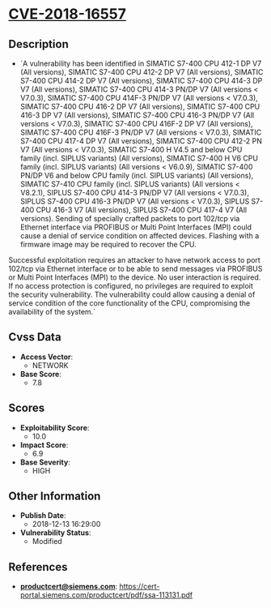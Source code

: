 
# [CVE-2018-16557](https://cve.mitre.org/cgi-bin/cvename.cgi?name=CVE-2018-16557)

## Description

- `A vulnerability has been identified in  SIMATIC S7-400 CPU 412-1 DP V7 (All versions),  SIMATIC S7-400 CPU 412-2 DP V7 (All versions),  SIMATIC S7-400 CPU 414-2 DP V7 (All versions),  SIMATIC S7-400 CPU 414-3 DP V7 (All versions),  SIMATIC S7-400 CPU 414-3 PN/DP V7 (All versions < V7.0.3),  SIMATIC S7-400 CPU 414F-3 PN/DP V7 (All versions < V7.0.3),  SIMATIC S7-400 CPU 416-2 DP V7 (All versions),  SIMATIC S7-400 CPU 416-3 DP V7 (All versions),  SIMATIC S7-400 CPU 416-3 PN/DP V7 (All versions < V7.0.3),  SIMATIC S7-400 CPU 416F-2 DP V7 (All versions),  SIMATIC S7-400 CPU 416F-3 PN/DP V7 (All versions < V7.0.3),  SIMATIC S7-400 CPU 417-4 DP V7 (All versions), SIMATIC S7-400 CPU 412-2 PN V7 (All versions < V7.0.3), SIMATIC S7-400 H V4.5 and below CPU family (incl. SIPLUS variants) (All versions), SIMATIC S7-400 H V6 CPU family (incl. SIPLUS variants) (All versions < V6.0.9), SIMATIC S7-400 PN/DP V6 and below CPU family (incl. SIPLUS variants) (All versions), SIMATIC S7-410 CPU family (incl. SIPLUS variants) (All versions < V8.2.1), SIPLUS S7-400 CPU 414-3 PN/DP V7 (All versions < V7.0.3), SIPLUS S7-400 CPU 416-3 PN/DP V7 (All versions < V7.0.3), SIPLUS S7-400 CPU 416-3 V7 (All versions), SIPLUS S7-400 CPU 417-4 V7 (All versions). Sending of specially crafted packets to port 102/tcp via Ethernet interfacevia PROFIBUS or Multi Point Interfaces (MPI) could cause a denial of servicecondition on affected devices. Flashing with a firmware image may be requiredto recover the CPU.Successful exploitation requires an attacker to have network access to port102/tcp via Ethernet interface or to be able to send messages via PROFIBUS orMulti Point Interfaces (MPI) to the device. No user interaction is required.If no access protection is configured, no privileges are required to exploitthe security vulnerability. The vulnerability could allow causing adenial of service condition of the core functionality of the CPU,compromising the availability of the system.`

## Cvss Data

- **Access Vector**:
  - NETWORK
- **Base Score**:
  - 7.8

## Scores

- **Exploitability Score**:
  - 10.0
- **Impact Score**:
  - 6.9
- **Base Severity**:
  - HIGH

## Other Information

- **Publish Date**:
  - 2018-12-13 16:29:00
- **Vulnerability Status**:
  - Modified

## References

- **productcert@siemens.com**: https://cert-portal.siemens.com/productcert/pdf/ssa-113131.pdf

